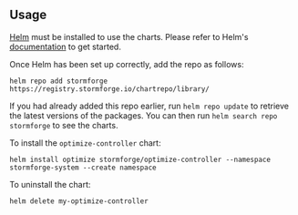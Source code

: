 ## Usage

[Helm](https://helm.sh) must be installed to use the charts.  Please refer to
Helm's [documentation](https://helm.sh/docs) to get started.

Once Helm has been set up correctly, add the repo as follows:

    helm repo add stormforge https://registry.stormforge.io/chartrepo/library/

If you had already added this repo earlier, run `helm repo update` to retrieve
the latest versions of the packages.  You can then run `helm search repo
stormforge` to see the charts.

To install the `optimize-controller` chart:

    helm install optimize stormforge/optimize-controller --namespace stormforge-system --create namespace

To uninstall the chart:

    helm delete my-optimize-controller
